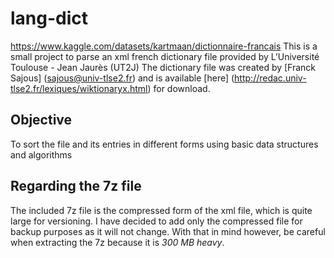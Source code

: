 # lang-dict

https://www.kaggle.com/datasets/kartmaan/dictionnaire-francais
This is a small project to parse an xml french dictionary file provided by L’Université Toulouse - Jean Jaurès (UT2J)
The dictionary file was created by [Franck Sajous] (sajous@univ-tlse2.fr) and is available [here] (http://redac.univ-tlse2.fr/lexiques/wiktionaryx.html) for download.

## Objective

To sort the file and its entries in different forms using basic data structures and algorithms

## Regarding the 7z file

The included 7z file is the compressed form of the xml file, which is quite large for versioning. I have decided to add only the compressed file for backup purposes as it will not change. 
With that in mind however, be careful when extracting the 7z because it is *300 MB heavy*.
